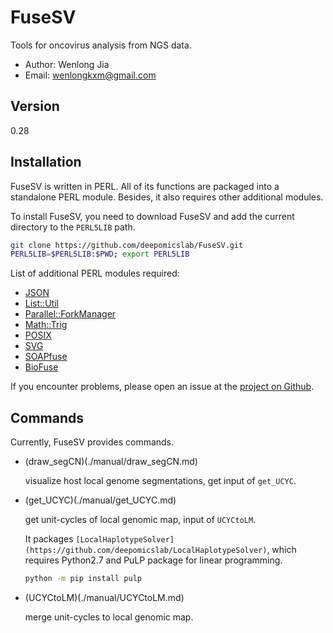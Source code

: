 # FuseSV

Tools for oncovirus analysis from NGS data.

- Author: Wenlong Jia
- Email:  wenlongkxm@gmail.com

## Version
0.28

## Installation

FuseSV is written in PERL. All of its functions are packaged into a standalone PERL module. Besides, it also requires other additional modules.

To install FuseSV, you need to download FuseSV and add the current directory to the `PERL5LIB` path.
```bash
git clone https://github.com/deepomicslab/FuseSV.git
PERL5LIB=$PERL5LIB:$PWD; export PERL5LIB
```
List of additional PERL modules required:
- [JSON](https://metacpan.org/pod/JSON)
- [List::Util](https://metacpan.org/pod/List::Util)
- [Parallel::ForkManager](https://metacpan.org/pod/Parallel::ForkManager)
- [Math::Trig](https://metacpan.org/pod/Math::Trig)
- [POSIX](https://metacpan.org/pod/distribution/perl/ext/POSIX/lib/POSIX.pod)
- [SVG](https://metacpan.org/pod/SVG)
- [SOAPfuse](https://github.com/Nobel-Justin/SOAPfuse)
- [BioFuse](https://github.com/Nobel-Justin/BioFuse)

If you encounter problems, please open an issue at the [project on Github](https://github.com/deepomicslab/FuseSV).

## Commands

Currently, FuseSV provides commands.

- (draw_segCN)(./manual/draw_segCN.md)

  visualize host local genome segmentations, get input of `get_UCYC`.

- (get_UCYC)(./manual/get_UCYC.md)
  
  get unit-cycles of local genomic map, input of `UCYCtoLM`.

  It packages `[LocalHaplotypeSolver](https://github.com/deepomicslab/LocalHaplotypeSolver)`, which requires Python2.7 and PuLP package for linear programming.

  ```bash
  python -m pip install pulp
  ```

- (UCYCtoLM)(./manual/UCYCtoLM.md)

  merge unit-cycles to local genomic map.
